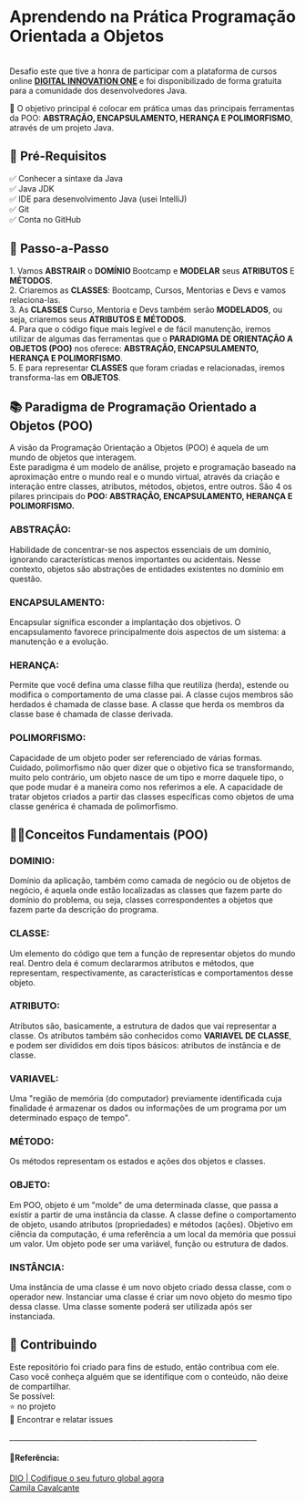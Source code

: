 <h1> Aprendendo na Prática Programação Orientada a Objetos </h1> <p>
<br>Desafio este que tive a honra de participar com a plataforma de cursos online 
<strong><a href="https://www.dio.me/">DIGITAL INNOVATION ONE</a></strong> 
e foi disponibilizado de forma gratuita para a comunidade dos desenvolvedores Java.<br>
<p>
💎 O objetivo principal é colocar em prática umas das principais ferramentas da POO: <strong>ABSTRAÇÃO, ENCAPSULAMENTO, HERANÇA E POLIMORFISMO</strong>, através de um projeto Java.<br>
</p>

<h2> 🛑 Pré-Requisitos</h2>
<p>
✅ Conhecer a sintaxe da Java<br> 
✅ Java JDK<br>
✅ IDE para desenvolvimento Java (usei IntelliJ)<br>
✅ Git<br>
✅ Conta no GitHub<br>
</p>
<h2> 👣 Passo-a-Passo</h2>
<p>
1. Vamos <strong>ABSTRAIR</strong> o <strong> DOMÍNIO </strong> Bootcamp e <strong>MODELAR</strong> seus <strong>ATRIBUTOS</strong> E <strong>MÉTODOS</strong>.<br>
2. Criaremos as <strong>CLASSES</strong>: Bootcamp, Cursos, Mentorias e Devs e vamos relaciona-las.<br>
3. As <strong>CLASSES</strong> Curso, Mentoria e Devs também serão <strong>MODELADOS</strong>, ou seja, criaremos seus <strong>ATRIBUTOS E MÉTODOS</strong>.<br>
4. Para que o código fique mais legível e de fácil manutenção, iremos utilizar de algumas das ferramentas que o <strong>PARADIGMA DE ORIENTAÇÃO A OBJETOS (POO)</strong> nos oferece: <strong>ABSTRAÇÃO, ENCAPSULAMENTO, HERANÇA E POLIMORFISMO</strong>.<br>
5. E para representar <strong>CLASSES</strong> que foram criadas e relacionadas, iremos transforma-las em <strong>OBJETOS</strong>.<br>

<h2> 📚 Paradigma de Programação Orientado a Objetos (POO) </h2>
<p>
A visão da Programação Orientação a Objetos (POO) é aquela de um mundo de objetos que interagem.<br>
Este paradigma é um modelo de análise, projeto e programação baseado na aproximação entre o mundo real e o mundo virtual, através da criação e interação entre classes, atributos, métodos, objetos, entre outros. São 4 os pilares principais do <strong>POO: ABSTRAÇÃO, ENCAPSULAMENTO, HERANÇA E POLIMORFISMO.</strong><br>
<h3>ABSTRAÇÃO:</H3>
<p>
Habilidade de concentrar-se nos aspectos essenciais de um domínio, ignorando características menos importantes ou acidentais. Nesse contexto, objetos são abstrações de entidades existentes no domínio em questão.<br>
<h3>ENCAPSULAMENTO:</h3>
<p>
Encapsular significa esconder a implantação dos objetivos. O encapsulamento favorece principalmente dois aspectos de um sistema: a manutenção e a evolução.<br>
<h3>HERANÇA:</h3>
<p>
Permite que você defina uma classe filha que reutiliza (herda), estende ou modifica o comportamento de uma classe pai. A classe cujos membros são herdados é chamada de classe base. A classe que herda os membros da classe base é chamada de classe derivada.<br>
<h3>POLIMORFISMO:</h3>
<p>
Capacidade de um objeto poder ser referenciado de várias formas. Cuidado, polimorfismo não quer dizer que o objetivo fica se transformando, muito pelo contrário, um objeto nasce de um tipo e morre daquele tipo, o que pode mudar é a maneira como nos referimos a ele. A capacidade de tratar objetos criados a partir das classes específicas como objetos de uma classe genérica é chamada de polimorfismo.<br>
<h2> 👩‍💻Conceitos Fundamentais (POO) </h2>
<h3>DOMINIO:</h3>
<p>
Domínio da aplicação, também como camada de negócio ou de objetos de negócio, é aquela onde estão localizadas as classes que fazem parte do domínio do problema, ou seja, classes correspondentes a objetos que fazem parte da descrição do programa.<br>
<h3>CLASSE:</h3>
<p>
Um elemento do código que tem a função de representar objetos do mundo real. Dentro dela é comum declararmos atributos e métodos, que representam, respectivamente, as características e comportamentos desse objeto.<br>
<h3>ATRIBUTO:</h3>
<p>
Atributos são, basicamente, a estrutura de dados que vai representar a classe. Os atributos também são conhecidos como <strong> VARIAVEL DE CLASSE</strong>, e podem ser divididos em dois tipos básicos: atributos de instância e de classe.<br>
<h3>VARIAVEL:</h3>
<p>
Uma "região de memória (do computador) previamente identificada cuja finalidade é armazenar os dados ou informações de um programa por um determinado espaço de tempo".<br>
<h3>MÉTODO:</h3>
<p>
Os métodos representam os estados e ações dos objetos e classes.<br>
<h3>OBJETO:</h3>
<p>
Em POO, objeto é um "molde" de uma determinada classe, que passa a existir a partir de uma instância da classe. A classe define o comportamento de objeto, usando atributos (propriedades) e métodos (ações). Objetivo em ciência da computação, é uma referência a um local da memória que possui um valor. Um objeto pode ser uma variável, função ou estrutura de dados.<br>
<h3>INSTÂNCIA:</h3>
<p>
Uma instância de uma classe é um novo objeto criado dessa classe, com o operador new. Instanciar uma classe é criar um novo objeto do mesmo tipo dessa classe. Uma classe somente poderá ser utilizada após ser instanciada.<br>
<h2>🚀 Contribuindo</h2>
<p>
Este repositório foi criado para fins de estudo, então contribua com ele.<br>
Caso você conheça alguém que se identifique com o conteúdo, não deixe de compartilhar.<br>
Se possível:<br>
⭐️ no projeto<br>
🐛 Encontrar e relatar issues<br>
</p>
____________________________________________________________________
<h4>📝Referência:</h4>
<p>
<a href="https://web.dio.me/home">DIO | Codifique o seu futuro global agora</a><br>
<a href="https://github.com/cami-la">Camila Cavalcante</a><br>
